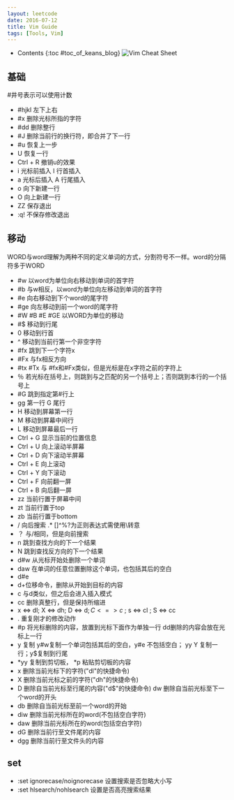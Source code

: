 ```yaml
---
layout: leetcode
date: 2016-07-12
title: Vim Guide
tags: [Tools, Vim]
---
```


* Contents
{:toc #toc_of_keans_blog}
![Vim Cheat Sheet](/images/wiki/vim-cheat-sheet.png)

## 基础

#井号表示可以使用计数

- #hjkl 左下上右
- #x 删除光标所指的字符
- #dd 删除整行
- #J 删除当前行的换行符，即合并了下一行
- #u 恢复上一步
- U 恢复一行
- Ctrl + R 撤销u的效果
- i 光标前插入 I 行首插入
- a 光标后插入 A 行尾插入
- o 向下新建一行
- O 向上新建一行
- ZZ 保存退出
- :q! 不保存修改退出


## 移动

WORD与word理解为两种不同的定义单词的方式，分割符号不一样。word的分隔符多于WORD

- #w 以word为单位向右移动到单词的首字符
- #b 与w相反，以word为单位向左移动到单词的首字符
- #e 向右移动到下个word的尾字符
- #ge 向左移动到前一个word的尾字符
- #W #B #E #GE 以WORD为单位的移动
- #$ 移动到行尾
- 0 移动到行首
- ^ 移动到当前行第一个非空字符
- #fx 跳到下一个字符x
- #Fx 与fx相反方向
- #tx #Tx 与 #fx和#Fx类似，但是光标是在x字符之前的字符上
- ％ 若光标在括号上，则跳到与之匹配的另一个括号上；否则跳到本行的一个括号上
- #G 跳到指定第#行上
- gg 第一行 G 尾行
- H 移动到屏幕第一行
- M 移动到屏幕中间行
- L 移动到屏幕最后一行
- Ctrl + G 显示当前的位置信息
- Ctrl + U 向上滚动半屏幕
- Ctrl + D 向下滚动半屏幕
- Ctrl + E 向上滚动
- Ctrl + Y 向下滚动
- Ctrl + F 向前翻一屏
- Ctrl + B 向后翻一屏
- zz 当前行置于屏幕中间
- zt 当前行置于top
- zb 当前行置于bottom
- / 向后搜索 .* []^%?为正则表达式需使用\转意
- ？ 与/相同，但是向前搜索
- n 跳到查找方向的下一个结果
- N 跳到查找反方向的下一个结果
- d#w 从光标开始处删除一个单词
- daw 在单词的任意位置删除这个单词，也包括其后的空白
- d#e
- d+位移命令，删除从开始到目标的内容
- c 与d类似，但之后会进入插入模式
- cc 删除真整行，但是保持所缩进
- x <=> dl; X <=> dh; D <=> d$; C <=> c$ ; s <=> cl ; S <=> cc
- . 重复刚才的修改动作
- #p 将光标删除的内容，放置到光标下面作为单独一行 dd删除的内容会放在光标上一行
- y 复制 y#w复制一个单词包括其后的空白，y#e 不包括空白； yy Y 复制一行；y$复制到行尾
- \*yy 复制到剪切板， \*p 粘贴剪切板的内容
- x 删除当前光标下的字符("dl"的快捷命令)
- X 删除当前光标之前的字符("dh"的快捷命令)
- D 删除自当前光标至行尾的内容("d$"的快捷命令) dw 删除自当前光标至下一个word的开头
- db 删除自当前光标至前一个word的开始
- diw 删除当前光标所在的word(不包括空白字符)
- daw 删除当前光标所在的word(包括空白字符)
- dG 删除当前行至文件尾的内容
- dgg 删除当前行至文件头的内容



## set


-  :set ignorecase/noignorecase 设置搜索是否忽略大小写
-  :set hlsearch/nohlsearch 设置是否高亮搜索结果

